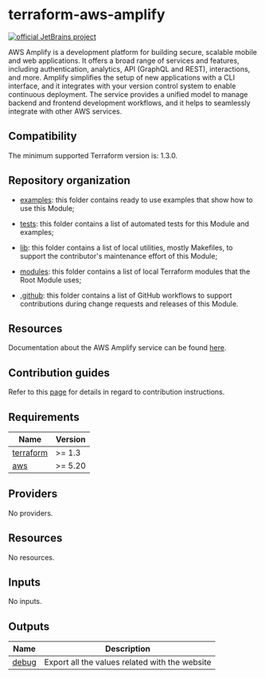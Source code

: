 <!-- BEGIN_TF_DOCS -->
# terraform-aws-amplify

[![official JetBrains project](https://jb.gg/badges/official.svg)](https://confluence.jetbrains.com/display/ALL/JetBrains+on+GitHub)

AWS Amplify is a development platform for building secure, scalable mobile and web
applications. It offers a broad range of services and features, including
authentication, analytics, API (GraphQL and REST), interactions, and more.
Amplify simplifies the setup of new applications with a CLI interface, and it
integrates with your version control system to enable continuous deployment.
The service provides a unified model to manage backend and frontend development
workflows, and it helps to seamlessly integrate with other AWS services.

## Compatibility

The minimum supported Terraform version is: 1.3.0.

## Repository organization

* [examples](./examples): this folder contains ready to use examples that show how to use this Module;

* [tests](./test): this folder contains a list of automated tests for this Module and examples;

* [lib](./lib): this folder contains a list of local utilities, mostly Makefiles, to support the
  contributor's maintenance effort of this Module;

* [modules](./modules): this folder contains a list of local Terraform modules that the Root Module uses;

* [.github](./.github): this folder contains a list of GitHub workflows to support contributions
  during change requests and releases of this Module.

## Resources

Documentation about the AWS Amplify service can be found [here](https://docs.aws.amazon.com/amplify/).

## Contribution guides

Refer to this [page](./CONTRIBUTING.md) for details in regard to contribution instructions.

## Requirements

| Name | Version |
|------|---------|
| <a name="requirement_terraform"></a> [terraform](#requirement\_terraform) | >= 1.3 |
| <a name="requirement_aws"></a> [aws](#requirement\_aws) | >= 5.20 |
## Providers

No providers.
## Resources

No resources.
## Inputs

No inputs.
## Outputs

| Name | Description |
|------|-------------|
| <a name="output_debug"></a> [debug](#output\_debug) | Export all the values related with the website |
<!-- END_TF_DOCS -->
